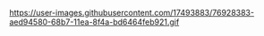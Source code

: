 https://user-images.githubusercontent.com/17493883/76928383-aed94580-68b7-11ea-8f4a-bd6464feb921.gif
